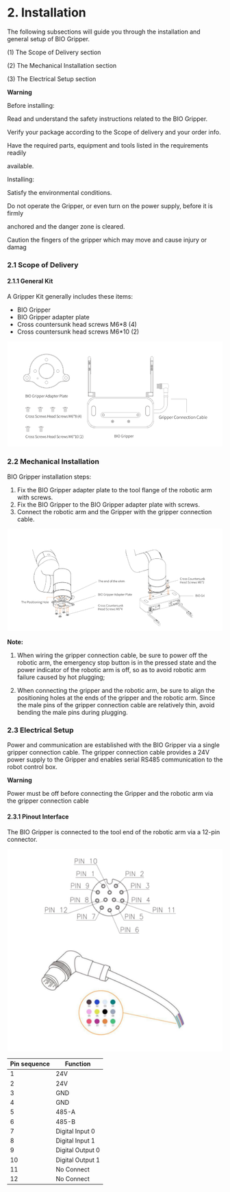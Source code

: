# 2. Installation

The following subsections will guide you through the installation and general setup 
of BIO Gripper.

(1) The Scope of Delivery section

(2) The Mechanical Installation section

(3) The Electrical Setup section

**Warning**

Before installing:

Read and understand the safety instructions related to the BIO Gripper.

Verify your package according to the Scope of delivery and your order info.

Have the required parts, equipment and tools listed in the requirements readily

available.

Installing:

Satisfy the environmental conditions.

Do not operate the Gripper, or even turn on the power supply, before it is firmly

anchored and the danger zone is cleared.

Caution the fingers of the gripper which may move and cause injury or damag

### 2.1 Scope of Delivery



#### 2.1.1 General Kit

A Gripper Kit generally includes these items:

- BIO Gripper
- BIO Gripper adapter plate
- Cross countersunk head screws M6*8 (4)
- Cross countersunk head screws M6*10 (2)

![img_2.png](assets/img_2.png)

### 2.2 Mechanical Installation

BIO Gripper installation steps:

1. Fix the BIO Gripper adapter plate to the tool flange of the robotic arm with screws.
2. Fix the BIO Gripper to the BIO Gripper adapter plate with screws.
3. Connect the robotic arm and the Gripper with the gripper connection cable.

![img_3.png](assets/img_3.png)


**Note:**

1. When wiring the gripper connection cable, be sure to power off the robotic arm, 
the emergency stop button is in the pressed state and the power indicator of the 
robotic arm is off, so as to avoid robotic arm failure caused by hot plugging;


2. When connecting the gripper and the robotic arm, be sure to align the 
positioning holes at the ends of the gripper and the robotic arm. Since the male 
pins of the gripper connection cable are relatively thin, avoid bending the male 
pins during plugging.

### 2.3 Electrical Setup

Power and communication are established with the BIO Gripper via a single gripper connection cable. The gripper connection cable provides a 24V power supply to the Gripper and enables serial RS485 communication to the robot control box.

**Warning**

Power must be off before connecting the Gripper and the robotic arm via the 
gripper connection cable

#### 2.3.1 Pinout Interface

The BIO Gripper is connected to the tool end of the robotic arm via a 12-pin connector.

![img_4.png](assets/img_4.png)

| Pin sequence | Function         |
|--------------|------------------|
| 1            | 24V              |
| 2            | 24V              |
| 3            | GND              |
| 4            | GND              |
| 5            | 485-A            |
| 6            | 485-B            |
| 7            | Digital Input 0  |
| 8            | Digital Input 1  |
| 9            | Digital Output 0 |
| 10           | Digital Output 1 |
| 11           | No Connect       |
| 12           | No Connect       |

